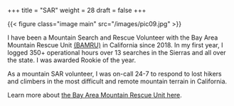 +++
title = "SAR"
weight = 28
draft = false
+++

{{< figure class="image main" src="/images/pic09.jpg" >}}

I have been a Mountain Search and Rescue Volunteer with the Bay Area Mountain Rescue Unit [(BAMRU)](http://www.bamru.org) in California since 2018. In my first year, I logged 350+ operational hours over 13 searches in the Sierras and all over the state. I was awarded Rookie of the year.

As a mountain SAR volunteer, I was on-call 24-7 to respond to lost hikers and climbers in the most difficult and remote mountain terrain in California.

Learn more about [the Bay Area Mountain Rescue Unit here](http://www.bamru.org). 
